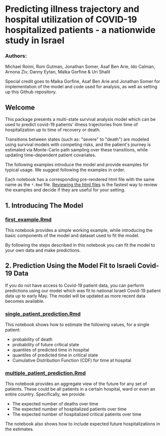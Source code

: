 # Predicting illness  trajectory and  hospital utilization of COVID-19 hospitalized patients - a nationwide study in Israel


### Authors:

Michael Roimi, Rom Gutman, Jonathan Somer, Asaf Ben Arie, Ido Calman, Arnona Ziv, Danny Eytan, Malka Gorfine & Uri Shalit

Special credit goes to Malka Gorfine, Asaf Ben Arie and Jonathan Somer for implementation of the model and code used for analysis, as well as setting up this Github repository.

## Welcome

This package presents a multi-state survival analysis model which can be used to predict covid-19 patients' illness trajectories from time of hospitalization up to time of recovery or death.

Transitions between states (such as: "severe" to "death") are modeled using survival models with competing risks, and the patient's journey is estimated via Monte-Carlo path sampling over these transitions, while updating time-dependent patient covariates.

The following examples introduce the model and provide examples for typical usage. We suggest following the examples in order.

Each notebook has a corresponding pre-rendered html file with the same name as the `*.Rmd` file. [Reviewing the html files](https://jonathansomer.github.io/covid-19-multi-state-model/) is the fastest way to review the examples and decide if they are useful for your setting.

## 1. Introducing The Model

### [first_example.Rmd](./first_example.Rmd)

This notebook provides a simple working example, while introducing the basic components of the model and dataset used to fit the model. 

By following the steps described in this notebook you can fit the model to your own data and make predictions. 


## 2. Prediction Using the Model Fit to Israeli Covid-19 Data

If you do not have access to Covid-19 patient data, you can perform predictions using our model which was fit to national Israeli Covid-19 patient data up to early May. The model will be updated as more recent data becomes available.

### [single_patient_prediction.Rmd](./single_patient_prediction.Rmd)

  This notebook shows how to  estimate the following values, for a single patient: 
  
  * probability of death
  * probability of future critical state
  * quantiles of predicted time in hospital
  * quantiles of predicted time in critical state
  * Cumulative Distribution Function (CDF) for time at hospital
  
 
### [multiple_patient_prediction.Rmd](./multiple_patient_prediction.Rmd)
  This notebook provides an aggregate view of the future for any set of patients. These could be all patients in a certain hospital, ward or even an entire country. Specifically, we provide:
  
  * The expected number of deaths over time
  * The expected number of hospitalized patients over time
  * The expected number of hospitalized critical patients over time
  
  The notebook also shows how to include expected future hospitalizations in the estimates.
